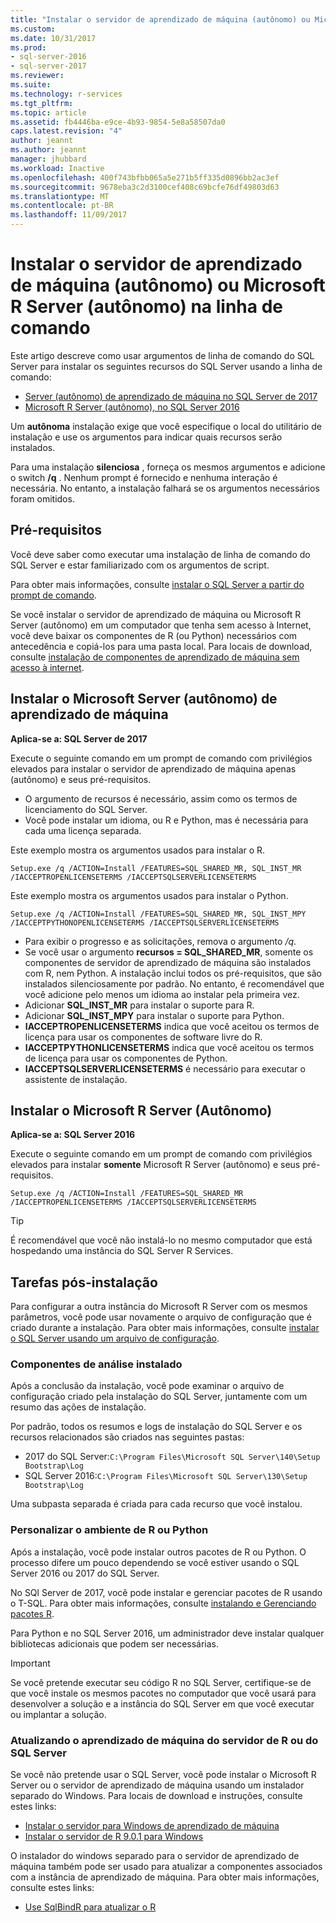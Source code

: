 ```yaml
---
title: "Instalar o servidor de aprendizado de máquina (autônomo) ou Microsoft R Server (autônomo) na linha de comando | Microsoft Docs"
ms.custom: 
ms.date: 10/31/2017
ms.prod:
- sql-server-2016
- sql-server-2017
ms.reviewer: 
ms.suite: 
ms.technology: r-services
ms.tgt_pltfrm: 
ms.topic: article
ms.assetid: fb4446ba-e9ce-4b93-9854-5e8a58507da0
caps.latest.revision: "4"
author: jeannt
ms.author: jeannt
manager: jhubbard
ms.workload: Inactive
ms.openlocfilehash: 400f743bfbb065a5e271b5ff335d0896bb2ac3ef
ms.sourcegitcommit: 9678eba3c2d3100cef408c69bcfe76df49803d63
ms.translationtype: MT
ms.contentlocale: pt-BR
ms.lasthandoff: 11/09/2017
---
```

# <a name="install-machine-learning-server-standalone-or-microsoft-r-server-standalone-from-the-command-line"></a>Instalar o servidor de aprendizado de máquina (autônomo) ou Microsoft R Server (autônomo) na linha de comando

Este artigo descreve como usar argumentos de linha de comando do SQL Server para instalar os seguintes recursos do SQL Server usando a linha de comando:

+ [Server (autônomo) de aprendizado de máquina no SQL Server de 2017](#bkmk_mls2017) 
+ [Microsoft R Server (autônomo), no SQL Server 2016](#bkmk_mrs2016)

Um **autônoma** instalação exige que você especifique o local do utilitário de instalação e use os argumentos para indicar quais recursos serão instalados.

Para uma instalação **silenciosa** , forneça os mesmos argumentos e adicione o switch **/q** . Nenhum prompt é fornecido e nenhuma interação é necessária. No entanto, a instalação falhará se os argumentos necessários foram omitidos.

## <a name="prerequisites"></a>Pré-requisitos

Você deve saber como executar uma instalação de linha de comando do SQL Server e estar familiarizado com os argumentos de script.

Para obter mais informações, consulte [instalar o SQL Server a partir do prompt de comando](../../database-engine/install-windows/install-sql-server-from-the-command-prompt.md).

Se você instalar o servidor de aprendizado de máquina ou Microsoft R Server (autônomo) em um computador que tenha sem acesso à Internet, você deve baixar os componentes de R (ou Python) necessários com antecedência e copiá-los para uma pasta local. Para locais de download, consulte [instalação de componentes de aprendizado de máquina sem acesso à internet](installing-ml-components-without-internet-access.md).


## <a name="bkmk_mls2017"></a>Instalar o Microsoft Server (autônomo) de aprendizado de máquina

**Aplica-se a: SQL Server de 2017**

Execute o seguinte comando em um prompt de comando com privilégios elevados para instalar o servidor de aprendizado de máquina apenas (autônomo) e seus pré-requisitos.

+ O argumento de recursos é necessário, assim como os termos de licenciamento do SQL Server.
+ Você pode instalar um idioma, ou R e Python, mas é necessária para cada uma licença separada.

Este exemplo mostra os argumentos usados para instalar o R.

```
Setup.exe /q /ACTION=Install /FEATURES=SQL_SHARED_MR, SQL_INST_MR  /IACCEPTROPENLICENSETERMS /IACCEPTSQLSERVERLICENSETERMS
```

Este exemplo mostra os argumentos usados para instalar o Python.

```
Setup.exe /q /ACTION=Install /FEATURES=SQL_SHARED_MR, SQL_INST_MPY  /IACCEPTPYTHONOPENLICENSETERMS /IACCEPTSQLSERVERLICENSETERMS
```

+ Para exibir o progresso e as solicitações, remova o argumento _/q_.
+ Se você usar o argumento **recursos = SQL_SHARED_MR**, somente os componentes de servidor de aprendizado de máquina são instalados com R, nem Python. A instalação inclui todos os pré-requisitos, que são instalados silenciosamente por padrão. No entanto, é recomendável que você adicione pelo menos um idioma ao instalar pela primeira vez.
+ Adicionar **SQL_INST_MR** para instalar o suporte para R.
+ Adicionar **SQL_INST_MPY** para instalar o suporte para Python.
+ **IACCEPTROPENLICENSETERMS** indica que você aceitou os termos de licença para usar os componentes de software livre do R.
+ **IACCEPTPYTHONLICENSETERMS** indica que você aceitou os termos de licença para usar os componentes de Python.
+ **IACCEPTSQLSERVERLICENSETERMS** é necessário para executar o assistente de instalação.


## <a name="bkmk_mrs2016"></a> Instalar o Microsoft R Server (Autônomo)

**Aplica-se a: SQL Server 2016**

Execute o seguinte comando em um prompt de comando com privilégios elevados para instalar **somente** Microsoft R Server (autônomo) e seus pré-requisitos. 

```
Setup.exe /q /ACTION=Install /FEATURES=SQL_SHARED_MR /IACCEPTROPENLICENSETERMS /IACCEPTSQLSERVERLICENSETERMS
```

> [!TIP]
> É recomendável que você não instalá-lo no mesmo computador que está hospedando uma instância do SQL Server R Services.

## <a name="post-installation-tasks"></a>Tarefas pós-instalação

Para configurar a outra instância do Microsoft R Server com os mesmos parâmetros, você pode usar novamente o arquivo de configuração que é criado durante a instalação. Para obter mais informações, consulte [instalar o SQL Server usando um arquivo de configuração](../../database-engine/install-windows/install-sql-server-using-a-configuration-file.md).

### <a name="review-installed-components"></a>Componentes de análise instalado

Após a conclusão da instalação, você pode examinar o arquivo de configuração criado pela instalação do SQL Server, juntamente com um resumo das ações de instalação.

Por padrão, todos os resumos e logs de instalação do SQL Server e os recursos relacionados são criados nas seguintes pastas:

+ 2017 do SQL Server:`C:\Program Files\Microsoft SQL Server\140\Setup Bootstrap\Log`
+ SQL Server 2016:`C:\Program Files\Microsoft SQL Server\130\Setup Bootstrap\Log`

Uma subpasta separada é criada para cada recurso que você instalou.

### <a name="customize-the-r-or-python-environment"></a>Personalizar o ambiente de R ou Python

Após a instalação, você pode instalar outros pacotes de R ou Python. O processo difere um pouco dependendo se você estiver usando o SQL Server 2016 ou 2017 do SQL Server.

No SQl Server de 2017, você pode instalar e gerenciar pacotes de R usando o T-SQL. Para obter mais informações, consulte [instalando e Gerenciando pacotes R](../r/install-additional-r-packages-on-sql-server.md).

Para Python e no SQL Server 2016, um administrador deve instalar qualquer bibliotecas adicionais que podem ser necessárias.

> [!IMPORTANT]
> Se você pretende executar seu código R no SQL Server, certifique-se de que você instale os mesmos pacotes no computador que você usará para desenvolver a solução e a instância do SQL Server em que você executar ou implantar a solução.

### <a name="upgrading-r-server-or-sql-server-machine-learning"></a>Atualizando o aprendizado de máquina do servidor de R ou do SQL Server

Se você não pretende usar o SQL Server, você pode instalar o Microsoft R Server ou o servidor de aprendizado de máquina usando um instalador separado do Windows. Para locais de download e instruções, consulte estes links:

+ [Instalar o servidor para Windows de aprendizado de máquina](https://docs.microsoft.com/machine-learning-server/install/machine-learning-server-windows-install)
+ [Instalar o servidor de R 9.0.1 para Windows](https://docs.microsoft.com/machine-learning-server/install/r-server-install-windows) 

O instalador do windows separado para o servidor de aprendizado de máquina também pode ser usado para atualizar a componentes associados com a instância de aprendizado de máquina.  Para obter mais informações, consulte estes links:

+ [Use SqlBindR para atualizar o R](../r/use-sqlbindr-exe-to-upgrade-an-instance-of-sql-server.md)
